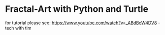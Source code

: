 # Fractal-Art with Python and Turtle
for tutorial please see:
https://www.youtube.com/watch?v=_ABdBoW4DV8 - tech with tim
